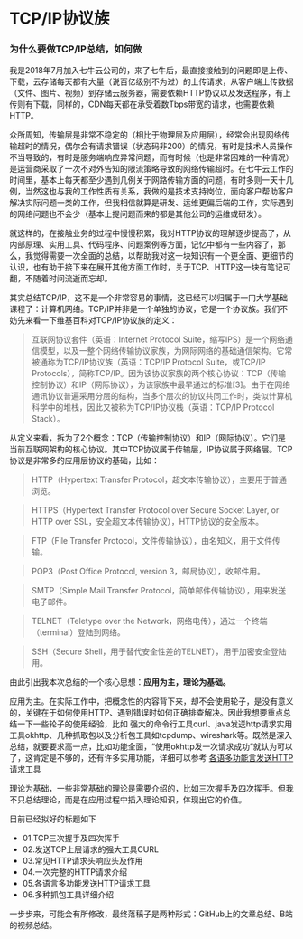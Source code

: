 
# TCP/IP协议族

### 为什么要做TCP/IP总结，如何做

我是2018年7月加入七牛云公司的，来了七牛后，最直接接触到的问题即是上传、下载，云存储每天都有大量（说百亿级别不为过）的上传请求，从客户端上传数据（文件、图片、视频）到存储云服务器，需要依赖HTTP协议以及发送程序，有上传则有下载，同样的，CDN每天都在承受着数Tbps带宽的请求，也需要依赖HTTP。

众所周知，传输层是非常不稳定的（相比于物理层及应用层），经常会出现网络传输超时的情况，偶尔会有请求错误（状态码非200）的情况，有时是技术人员操作不当导致的，有时是服务端响应异常问题，而有时候（也是非常困难的一种情况）是运营商采取了一次不对外告知的限流策略导致的网络传输超时。在七牛云工作的时间里，基本上每天都至少遇到几例关于网路传输方面的问题，有时多则一天十几例，当然这也与我的工作性质有关系，我做的是技术支持岗位，面向客户帮助客户解决实际问题一类的工作，但我相信就算是研发、运维更偏后端的工作，实际遇到的网络问题也不会少（基本上提问题而来的都是其他公司的运维或研发）。

就这样的，在接触业务的过程中慢慢积累，我对HTTP协议的理解逐步提高了，从内部原理、实用工具、代码程序、问题案例等方面，记忆中都有一些内容了，那么，我觉得需要一次全面的总结，以帮助我对这一块知识有一个更全面、更细节的认识，也有助于接下来在展开其他方面工作时，关于TCP、HTTP这一块有笔记可翻，不随着时间流逝而忘却。

其实总结TCP/IP，这不是一个非常容易的事情，这已经可以归属于一门大学基础课程了：计算机网络。TCP/IP并非是一个单独的协议，它是一个协议族。我们不妨先来看一下维基百科对TCP/IP协议族的定义：

> 互联网协议套件（英语：Internet Protocol Suite，缩写IPS）是一个网络通信模型，以及一整个网络传输协议家族，为网际网络的基础通信架构。它常被通称为TCP/IP协议族（英语：TCP/IP Protocol Suite，或TCP/IP Protocols），简称TCP/IP。因为该协议家族的两个核心协议：TCP（传输控制协议）和IP（网际协议），为该家族中最早通过的标准[3]。由于在网络通讯协议普遍采用分层的结构，当多个层次的协议共同工作时，类似计算机科学中的堆栈，因此又被称为TCP/IP协议栈（英语：TCP/IP Protocol Stack）。

从定义来看，拆为了2个概念：TCP（传输控制协议）和IP（网际协议）。它们是当前互联网架构的核心协议。其中TCP协议属于传输层，IP协议属于网络层。TCP协议是非常多的应用层协议的基础，比如：

> HTTP（Hypertext Transfer Protocol，超文本传输协议），主要用于普通浏览。

> HTTPS（Hypertext Transfer Protocol over Secure Socket Layer, or HTTP over SSL，安全超文本传输协议），HTTP协议的安全版本。

> FTP（File Transfer Protocol，文件传输协议），由名知义，用于文件传输。

> POP3（Post Office Protocol, version 3，邮局协议），收邮件用。

> SMTP（Simple Mail Transfer Protocol，简单邮件传输协议），用来发送电子邮件。

> TELNET（Teletype over the Network，网络电传），通过一个终端（terminal）登陆到网络。

> SSH（Secure Shell，用于替代安全性差的TELNET），用于加密安全登陆用。

由此引出我本次总结的一个核心思想：**应用为主，理论为基础。**

应用为主。在实际工作中，把概念性的内容背下来，却不会使用轮子，是没有意义的，关键在于如何使用HTTP、遇到错误时如何正确排查解决。因此我想要重点总结一下一些轮子的使用经验，比如 强大的命令行工具curl、java发送http请求实用工具okhttp、几种抓取包以及分析包工具如tcpdump、wireshark等。既然是深入总结，就要要求高一点，比如功能全面，“使用okhttp发一次请求成功”就认为可以了，这肯定是不够的，还有许多实用功能，详细可以参考 [各语多功能言发送HTTP请求工具](05.各语言多功能发送HTTP请求工具)

理论为基础，一些非常基础的理论是需要介绍的，比如三次握手及四次挥手。但我不只总结理论，而是在应用过程中插入理论知识，体现出它的价值。

目前已经拟好的标题如下

- 01.TCP三次握手及四次挥手
- 02.发送TCP上层请求的强大工具CURL
- 03.常见HTTP请求头响应头及作用
- 04.一次完整的HTTP请求介绍
- 05.各语言多功能发送HTTP请求工具
- 06.多种抓包工具详细介绍

一步步来，可能会有所修改，最终落稿子是两种形式：GitHub上的文章总结、B站的视频总结。
